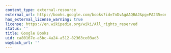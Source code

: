 ```yaml
---
content_type: external-resource
external_url: http://books.google.com/books?id=7nDvAgAAQBAJ&pg=PA235=onepage
has_external_license_warning: true
license: https://en.wikipedia.org/wiki/All_rights_reserved
status: ''
title: Google Books
uid: ca80167e-a5bc-4a24-a512-82363ce03ad3
wayback_url: ''
---
```

